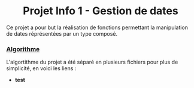 <p align="center"><h1 align="center">Projet Info 1 - Gestion de dates</h1></p>

Ce projet a pour but la réalisation de fonctions permettant la manipulation de dates réprésentées par un type composé.

### <ins>Algorithme</ins>
L'algortithme du projet a été séparé en plusieurs fichiers pour plus de simplicité, en voici les liens :
+ <b>test</b>
